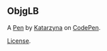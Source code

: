 ObjgLB
------


A [Pen](http://codepen.io/Keyti/full/ObjgLB) by [Katarzyna](http://codepen.io/Keyti) on [CodePen](http://codepen.io/).

[License](http://codepen.io/Keyti/full/ObjgLB/license).
